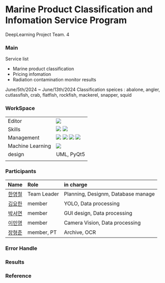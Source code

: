 # Marine Product Classification and Infomation Service Program
DeepLearning Project Team. 4

### Main
Service list
  - Marine product classification
  - Pricing infomation
  - Radiation contamination monitor results

June/5th/2024 ~ June/13th/2024
Classification speices : 
  abalone, angler, cutlassfish, crab, flatfish, rockfish, mackerel, snapper, squid

### WorkSpace
|||
|:---|:---|
|Editor| <img src="https://img.shields.io/badge/Made%20for-VSCode-1f425f.svg">|
|Skills|<img src="https://img.shields.io/badge/python-3776AB?style=for-the-badge&logo=python&logoColor=white"> <img src="https://img.shields.io/badge/mysql-4479A1?style=for-the-badge&logo=mysql&logoColor=white">|
|Management|<img src="https://img.shields.io/badge/Jira-0052CC?style=for-the-badge&logo=Jira&logoColor=white"> <img src="https://img.shields.io/badge/confluence-%23172BF4.svg?style=for-the-badge&logo=confluence&logoColor=white"> <img src="https://img.shields.io/badge/git-F05032?style=for-the-badge&logo=git&logoColor=white"> <img src="https://img.shields.io/badge/github-181717?style=for-the-badge&logo=github&logoColor=white">|
|Machine Learning|<img src="https://img.shields.io/badge/TensorFlow-FF6F00?style=for-the-badge&logo=tensorflow&logoColor=white">|
|design|UML, PyQt5|
|||

### Participants
|Name|Role|in charge|
|:---:|:---|:---|
|[한영철](https://github.com/OProcessing)|Team Leader|Planning, Designm, Database manage|
|[김요한](https://github.com/yohankim0423)|member|YOLO, Data processing|
|[박서연](https://github.com/seoyean)|member|GUI design, Data processing|
|[이민영](https://github.com/whiteblue7)|member|Camera Vision, Data processing|
|[장형준](https://github.com/JangHyoengJun-0523)|member, PT|Archive, OCR|

### Error Handle


### Results


### Reference
